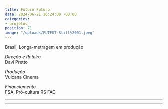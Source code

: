 ```yaml
---
title: Futuro Futuro
date: 2024-06-21 16:24:00 -03:00
categories:
- projetos
position: 71
image: "/uploads/FUTFUT-Still%2001.jpeg"
---
```


Brasil, Longa-metragem em produção

*Direção e Roteiro*\
Davi Pretto

*Produção*\
Vulcana Cinema

*Financiamento*\
FSA, Pró-cultura RS FAC

---

---
